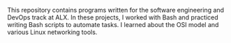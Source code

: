 This repository contains programs written for the software engineering and DevOps track at ALX. In these projects, I worked with Bash and practiced writing Bash scripts to automate tasks. I learned about the OSI model and various Linux networking tools.
